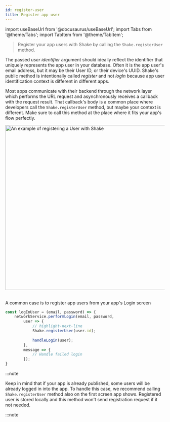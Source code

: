 ```yaml
---
id: register-user
title: Register app user
---
```

import useBaseUrl from '@docusaurus/useBaseUrl';
import Tabs from '@theme/Tabs';
import TabItem from '@theme/TabItem';

>Register your app users with Shake by calling the `Shake.registerUser` method.

The passed _user identifier_ argument should ideally reflect the identifier that uniquely represents the app user in your database.
Often it is the app user's email address, but it may be their User ID, or their device's UUID.
Shake's public method is intentionally
called _register_ and not _logIn_ because app user identification context is different in different apps.

Most apps communicate with their backend through the network layer
which performs the URL request and asynchronously receives a callback with the request result.
That callback's body is a common place where developers call the `Shake.registerUser` method,
but maybe your context is different.
Make sure to call this method at the place where it fits your app's flow perfectly.

<table class="media-container mt-50">
<img
  alt="An example of registering a User with Shake"
  width="520"
  src={useBaseUrl('screens/register-user-flow.svg')}
/>
</table>
<p class="p2 center-align mb-50">A common case is to register app users from your app's Login screen</p>

```javascript title="App.js"
const logInUser = (email, password) => {
    networkService.performLogin(email, password,
        user => {
            // highlight-next-line
            Shake.registerUser(user.id);
            
            handleLogin(user);
        },
        message => {
            // Handle failed login
        });
}
```

:::note

Keep in mind that if your app is already published, some users will be already logged in into the app.
To handle this case, we recommend calling `Shake.registerUser` method also on the first screen app shows.
Registered user is stored locally and this method won't send registration request if it not needed.

:::note

